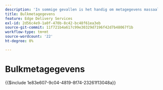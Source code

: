 ```yaml
---
description: 'In sommige gevallen is het handig om metagegevens massaal toe te passen op een website. Veelvoorkomende gebruiksgevallen zijn:'
title: Bulkmetagegevens
feature: Edge Delivery Services
exl-id: 2d56c4e9-1a0f-470b-8c42-bc48f61ea3eb
source-git-commit: 11f721b4a617c99e30329d7196f42d7b48067f1b
workflow-type: tm+mt
source-wordcount: '22'
ht-degree: 0%

---
```


# Bulkmetagegevens

{{$include 1e83e607-9c04-4819-8f74-23261f13048a}}

